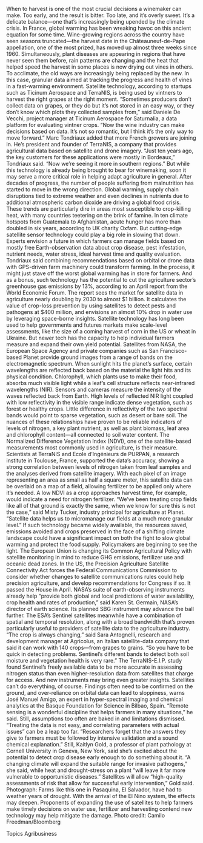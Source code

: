 When to harvest is one of the most crucial decisions a winemaker can make. Too early, and the result is bitter. Too late, and it’s overly sweet. It’s a delicate balance—one that’s increasingly being upended by the climate crisis.
In France, global warming has been wreaking havoc on this ancient equation for some time. Wine-growing regions across the country have seen seasons truncated—the harvest date in the Châteauneuf-de-Pape appellation, one of the most prized, has moved up almost three weeks since 1960. Simultaneously, plant diseases are appearing in regions that have never seen them before, rain patterns are changing and the heat that helped speed the harvest in some places is now drying out vines in others.
To acclimate, the old ways are increasingly being replaced by the new. In this case, granular data aimed at tracking the progress and health of vines in a fast-warming environment. Satellite technology, according to startups such as Ticinum Aerospace and TerraNIS, is being used by vintners to harvest the right grapes at the right moment.
“Sometimes producers don’t collect data on grapes, or they do but it’s not stored in an easy way, or they don’t know which plots they collected samples from,” said Daniele De Vecchi, project manager at Ticinum Aerospace for Saturnalia, a data platform for evaluating vintner crops. “Now the wine industry can make decisions based on data. It’s not so romantic, but I think it’s the only way to move forward.”
Marc Tondriaux added that more French growers are joining in. He’s president and founder of TerraNIS, a company that provides agricultural data based on satellite and drone imagery. “Just ten years ago, the key customers for these applications were mostly in Bordeaux,” Tondriaux said. “Now we’re seeing it more in southern regions.”
But while this technology is already being brought to bear for winemaking, soon it may serve a more critical role in helping adapt agriculture in general.
After decades of progress, the number of people suffering from malnutrition has started to move in the wrong direction. Global warming, supply chain disruptions tied to extreme weather and even declines in nutrients due to additional atmospheric carbon dioxide are driving a global food crisis. These trends are particularly dire in areas most susceptible to crop-killing heat, with many countries teetering on the brink of famine.
In ten climate hotspots from Guatemala to Afghanistan, acute hunger has more than doubled in six years, according to UK charity Oxfam. But cutting-edge satellite sensor technology could play a big role in slowing that down. Experts envision a future in which farmers can manage fields based on mostly free Earth-observation data about crop disease, pest infestation, nutrient needs, water stress, ideal harvest time and quality evaluation.
Tondriaux said combining recommendations based on orbital or drone data with GPS-driven farm machinery could transform farming. In the process, it might just stave off the worst global warming has in store for farmers. And as a bonus, such technology has the potential to cut the agriculture sector’s greenhouse gas emissions by 13%, according to an April report from the World Economic Forum.
The report sees the market for satellite data in agriculture nearly doubling by 2030 to almost $1 billion. It calculates the value of crop-loss prevention by using satellites to detect pests and pathogens at $400 million, and envisions an almost 10% drop in water use by leveraging space-borne insights.
Satellite technology has long been used to help governments and futures markets make scale-level assessments, like the size of a coming harvest of corn in the US or wheat in Ukraine. But newer tech has the capacity to help individual farmers measure and expand their own yield potential.
Satellites from NASA, the European Space Agency and private companies such as San Francisco-based Planet provide ground images from a range of bands on the electromagnetic spectrum.
When sunlight hits the planet’s surface, certain wavelengths are reflected back based on the material the light hits and its physical condition. Chlorophyll, which plants use to make their food, absorbs much visible light while a leaf’s cell structure reflects near-infrared wavelengths (NIR).
Sensors and cameras measure the intensity of the waves reflected back from Earth. High levels of reflected NIR light coupled with low reflectivity in the visible range indicate dense vegetation, such as forest or healthy crops. Little difference in reflectivity of the two spectral bands would point to sparse vegetation, such as desert or bare soil.
The nuances of these relationships have proven to be reliable indicators of levels of nitrogen, a key plant nutrient, as well as plant biomass, leaf area and chlorophyll content—all connected to soil water content. The Normalized Difference Vegetation Index (NDVI), one of the satellite-based measurements most commonly used in agriculture, is their measure. Scientists at TerraNIS and Ecole d’Ingénieurs de PURPAN, a research institute in Toulouse, France, supported the data’s accuracy, showing a strong correlation between levels of nitrogen taken from leaf samples and the analyses derived from satellite imagery.
With each pixel of an image representing an area as small as half a square meter, this satellite data can be overlaid on a map of a field, allowing fertilizer to be applied only where it’s needed. A low NDVI as a crop approaches harvest time, for example, would indicate a need for nitrogen fertilizer. “We’ve been treating crop fields like all of that ground is exactly the same, when we know for sure this is not the case,” said Misty Tucker, industry principal for agriculture at Planet. “Satellite data helps us to micromanage our fields at a much more granular level.”
If such technology became widely available, the resources saved, emissions avoided and crops preserved in the face of a shifting climate landscape could have a significant impact on both the fight to slow global warming and protect the food supply.
Policymakers are beginning to see the light. The European Union is changing its Common Agricultural Policy with satellite monitoring in mind to reduce GHG emissions, fertilizer use and oceanic dead zones. In the US, the Precision Agriculture Satellite Connectivity Act forces the Federal Communications Commission to consider whether changes to satellite communications rules could help precision agriculture, and develop recommendations for Congress if so. It passed the House in April.
NASA’s suite of earth-observing instruments already help “provide both global and local predictions of water availability, crop health and rates of production,” said Karen St. Germain, NASA’s director of earth science. Its planned SBG instrument may advance the ball further. The ESA’s Sentinel satellites meanwhile have a combination of spatial and temporal resolution, along with a broad bandwidth that’s proven particularly useful to providers of satellite data to the agriculture industry.
“The crop is always changing,” said Sara Antognelli, research and development manager at Agricolus, an Italian satellite-data company that said it can work with 140 crops—from grapes to grains. “So you have to be quick in detecting problems. Sentinel’s different bands to detect both soil moisture and vegetation health is very rare.”
The TerraNIS-E.I.P. study found Sentinel’s freely available data to be more accurate in assessing nitrogen status than even higher-resolution data from satellites that charge for access. And new instruments may bring even greater insights.
Satellites can’t do everything, of course. Findings often need to be confirmed on the ground, and over-reliance on orbital data can lead to sloppiness, warns José Manuel Amigo, an expert in hyper-spectral imaging and chemical analytics at the Basque Foundation for Science in Bilbao, Spain.
“Remote sensing is a wonderful discipline that helps farmers in many situations,” he said. Still, assumptions too often are baked in and limitations dismissed. “Treating the data is not easy, and correlating parameters with actual issues” can be a leap too far. “Researchers forget that the answers they give to farmers must be followed by intensive validation and a sound chemical explanation.”
Still, Kaitlyn Gold, a professor of plant pathology at Cornell University in Geneva, New York, said she’s excited about the potential to detect crop disease early enough to do something about it. “A changing climate will expand the suitable range for invasive pathogens,” she said, while heat and drought-stress on a plant “will leave it far more vulnerable to opportunistic diseases.”
Satellites will allow “high-quality assessments of risk that allow for successful early intervention,” Gold said.
Photograph: Farms like this one in Pasaquina, El Salvador, have had to weather years of drought. With the arrival of the El Nino system, the effects may deepen. Proponents of expanding the use of satellites to help farmers make timely decisions on water use, fertilizer and harvesting contend new technology may help mitigate the damage. Photo credit: Camilo Freedman/Bloomberg

Topics
Agribusiness
